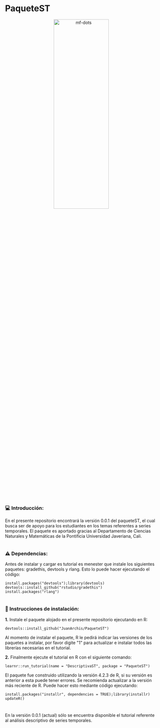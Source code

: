 # PaqueteST

<p align="center">
<a name="top" href="#"> <img src="https://media2.giphy.com/media/rGlAZysKBcjRCkAX7S/giphy.gif" alt="mf-dots" height="40%" width="60%"/> </a>

# 

### :computer: **Introducción:**

En el presente repositorio encontrará la versión 0.0.1 del paqueteST, el cual busca ser de apoyo para los estudiantes en los temas referentes a series temporales. El paquete es aportado gracias al Departamento de Ciencias Naturales y Matemáticas de la Pontificia Universidad Javeriana, Cali.

#

### :warning: **Dependencias:**

Antes de instalar y cargar es tutorial es menester que instale los siguientes paquetes: gradethis, devtools y rlang. Esto lo puede hacer ejecutando el código:

```
install.packages("devtools");library(devtools)
devtools::install_github("rstudio/gradethis")
install.packages("rlang")
```

#

### :wrench: **Instrucciones de instalación:**



**1.** Instale el paquete alojado en el presente repositorio ejecutando en R:

```
devtools::install_github("JuanArchis/PaqueteST")
```
Al momento de instalar el paquete, R le pedirá indicar las versiones de los paquetes a instalar, por favor digite "1" para actualizar e instalar todos las librerías necesarias en el tutorial.


**2.** Finalmente ejecute el tutorial en R con el siguiente comando:

```
learnr::run_tutorial(name = "DescriptivaST", package = "PaqueteST")
```
El paquete fue construido utilizando la versión 4.2.3 de R, si su versión es anterior a esta puede tener errores. Se recomienda actualizar a la versión más reciente de R. Puede hacer esto mediante código ejecutando:

```
install.packages("installr", dependencies = TRUE);library(installr)
updateR()
```



#
En la versión 0.0.1 (actual) sólo se encuentra disponible el tutorial referente al análisis descriptivo de series temporales.
